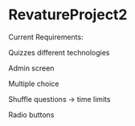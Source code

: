 # RevatureProject2

Current Requirements:

Quizzes different technologies

Admin screen

Multiple choice

Shuffle questions -> time limits

Radio buttons
